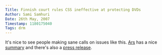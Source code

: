 ```yaml
---
Title: Finnish court rules CSS ineffective at protecting DVDs
Author: Sami Samhuri
Date: 26th May, 2007
Timestamp: 1180175040
Tags: drm
---
```


It's nice to see people making sane calls on issues like this. <a href="http://arstechnica.com/index.ars">Ars</a> has a nice <a href="http://arstechnica.com/news.ars/post/20070525-finland-court-breaking-ineffective-copy-protection-is-permissible.html">summary</a> and there's also a <a href="http://www.turre.com/blog/?p=102">press release</a>.

